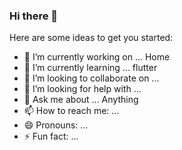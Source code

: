### Hi there 👋



Here are some ideas to get you started:

- 🔭 I’m currently working on ... Home
- 🌱 I’m currently learning ... flutter
- 👯 I’m looking to collaborate on ...
- 🤔 I’m looking for help with ...
- 💬 Ask me about ... Anything
- 📫 How to reach me: ...
- 😄 Pronouns: ...
- ⚡ Fun fact: ...

